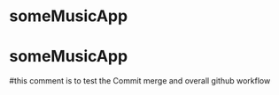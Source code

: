 ﻿# someMusicApp
# someMusicApp
#this comment is to test the Commit merge and overall github workflow
